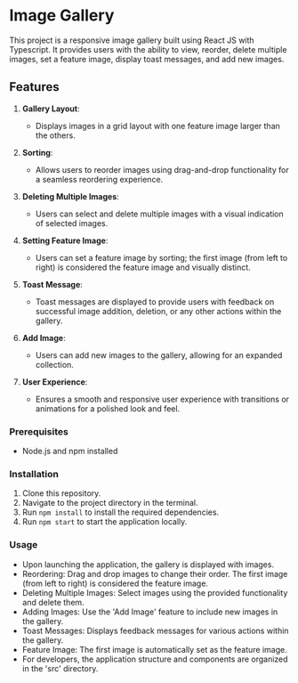 # Image Gallery

This project is a responsive image gallery built using React JS with Typescript. It provides users with the ability to view, reorder, delete multiple images, set a feature image, display toast messages, and add new images.

## Features

1. **Gallery Layout**:
   - Displays images in a grid layout with one feature image larger than the others.

2. **Sorting**:
   - Allows users to reorder images using drag-and-drop functionality for a seamless reordering experience.

3. **Deleting Multiple Images**:
   - Users can select and delete multiple images with a visual indication of selected images.

4. **Setting Feature Image**:
   - Users can set a feature image by sorting; the first image (from left to right) is considered the feature image and visually distinct.

5. **Toast Message**:
   - Toast messages are displayed to provide users with feedback on successful image addition, deletion, or any other actions within the gallery.

6. **Add Image**:
   - Users can add new images to the gallery, allowing for an expanded collection.

7. **User Experience**:
   - Ensures a smooth and responsive user experience with transitions or animations for a polished look and feel.

### Prerequisites
- Node.js and npm installed

### Installation
1. Clone this repository.
2. Navigate to the project directory in the terminal.
3. Run `npm install` to install the required dependencies.
4. Run `npm start` to start the application locally.

### Usage
- Upon launching the application, the gallery is displayed with images.
- Reordering: Drag and drop images to change their order. The first image (from left to right) is considered the feature image.
- Deleting Multiple Images: Select images using the provided functionality and delete them.
- Adding Images: Use the 'Add Image' feature to include new images in the gallery.
- Toast Messages: Displays feedback messages for various actions within the gallery.
- Feature Image: The first image is automatically set as the feature image.
- For developers, the application structure and components are organized in the 'src' directory.